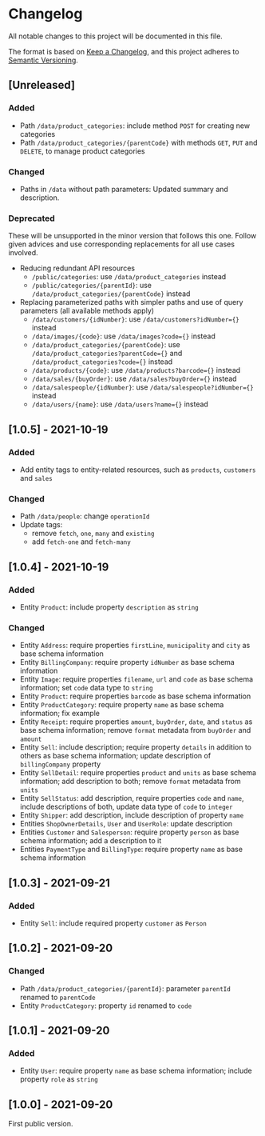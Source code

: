 # Changelog
All notable changes to this project will be documented in this file.

The format is based on [Keep a Changelog](https://keepachangelog.com/en/1.0.0/),
and this project adheres to [Semantic Versioning](https://semver.org/spec/v2.0.0.html).

## [Unreleased]

### Added
- Path `/data/product_categories`: include method `POST` for creating new categories
- Path `/data/product_categories/{parentCode}` with methods `GET`, `PUT` and `DELETE`, to manage product categories

### Changed
- Paths in `/data` without path parameters: Updated summary and description.

### Deprecated
These will be unsupported in the minor version that follows this one.
Follow given advices and use corresponding replacements for all use cases involved.

- Reducing redundant API resources
  - `/public/categories`: use `/data/product_categories` instead
  - `/public/categories/{parentId}`: use `/data/product_categories/{parentCode}` instead
- Replacing parameterized paths with simpler paths and use of query parameters (all available methods apply)
  - `/data/customers/{idNumber}`: use `/data/customers?idNumber={}` instead
  - `/data/images/{code}`: use `/data/images?code={}` instead
  - `/data/product_categories/{parentCode}`: use `/data/product_categories?parentCode={}` and `/data/product_categories?code={}` instead
  - `/data/products/{code}`: use `/data/products?barcode={}` instead
  - `/data/sales/{buyOrder}`: use `/data/sales?buyOrder={}` instead
  - `/data/salespeople/{idNumber}`: use `/data/salespeople?idNumber={}` instead
  - `/data/users/{name}`: use `/data/users?name={}` instead

## [1.0.5] - 2021-10-19

### Added
- Add entity tags to entity-related resources, such as `products`, `customers` and `sales`

### Changed
- Path `/data/people`: change `operationId`
- Update tags:
  - remove `fetch`, `one`, `many` and `existing`
  - add `fetch-one` and `fetch-many`


## [1.0.4] - 2021-10-19

### Added
- Entity `Product`: include property `description` as `string`

### Changed
- Entity `Address`: require properties `firstLine`, `municipality` and `city` as base schema information
- Entity `BillingCompany`: require property `idNumber` as base schema information
- Entity `Image`: require properties `filename`, `url` and `code` as base schema information; set `code` data type to `string`
- Entity `Product`: require properties `barcode` as base schema information
- Entity `ProductCategory`: require property `name` as base schema information; fix example
- Entity `Receipt`: require properties `amount`, `buyOrder`, `date`, and `status` as base schema information; remove `format` metadata from `buyOrder` and `amount`
- Entity `Sell`: include description; require property `details` in addition to others as base schema information; update description of `billingCompany` property
- Entity `SellDetail`: require properties `product` and `units` as base schema information; add description to both; remove `format` metadata from `units`
- Entity `SellStatus`: add description, require properties `code` and `name`, include descriptions of both, update data type of `code` to `integer`
- Entity `Shipper`: add description, include description of property `name`
- Entities `ShopOwnerDetails`, `User` and `UserRole`: update description
- Entities `Customer` and `Salesperson`: require property `person` as base schema information; add a description to it
- Entities `PaymentType` and `BillingType`: require property `name` as base schema information


## [1.0.3] - 2021-09-21

### Added
- Entity `Sell`: include required property `customer` as `Person`


## [1.0.2] - 2021-09-20

### Changed
- Path `/data/product_categories/{parentId}`: parameter `parentId` renamed to `parentCode`
- Entity `ProductCategory`: property `id` renamed to `code`


## [1.0.1] - 2021-09-20

### Added
- Entity `User`: require property `name` as base schema information; include property `role` as `string`


## [1.0.0] - 2021-09-20

First public version.
